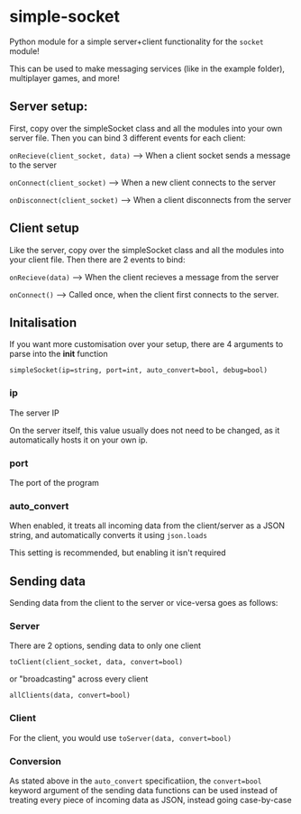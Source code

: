 # simple-socket
Python module for a simple server+client functionality for the `socket` module!

This can be used to make messaging services (like in the example folder), multiplayer games, and more!

## Server setup:

First, copy over the simpleSocket class and all the modules into your own server file. 
Then you can bind 3 different events for each client:

`onRecieve(client_socket, data)` --> When a client socket sends a message to the server

`onConnect(client_socket)` --> When a new client connects to the server

`onDisconnect(client_socket)` --> When a client disconnects from the server

## Client setup

Like the server, copy over the simpleSocket class and all the modules into your client file.
Then there are 2 events to bind:

`onRecieve(data)` --> When the client recieves a message from the server

`onConnect()` --> Called once, when the client first connects to the server.

## Initalisation

If you want more customisation over your setup, there are 4 arguments to parse into the __init__ function

`simpleSocket(ip=string, port=int, auto_convert=bool, debug=bool)`

### ip
The server IP

On the server itself, this value usually does not need to be changed, as it automatically hosts it on your own ip.

### port
The port of the program

### auto_convert
When enabled, it treats all incoming data from the client/server as a JSON string, and automatically converts it using `json.loads`

This setting is recommended, but enabling it isn't required

## Sending data

Sending data from the client to the server or vice-versa goes as follows:

### Server
There are 2 options, sending data to only one client

`toClient(client_socket, data, convert=bool)`

or "broadcasting" across every client 

`allClients(data, convert=bool)`

### Client
For the client, you would use `toServer(data, convert=bool)`

### Conversion
As stated above in the `auto_convert` specificatiion, the `convert=bool` keyword argument of the sending data functions can be used instead of treating every piece of incoming data as JSON, instead going case-by-case
